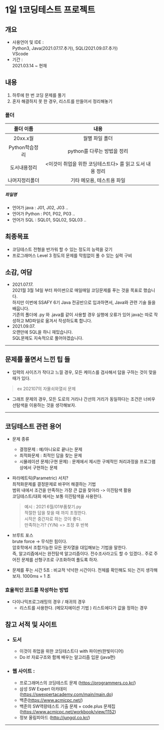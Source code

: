 # 1일 1코딩테스트 프로젝트

## 개요 
* 사용언어 및 IDE :   
 Python3, Java(2021.07.17.추가), SQL(2021.09.07.추가)     
 VScode
* 기간 :   
 2021.03.14 ~ 현재    
 
 
## 내용   
1. 하루에 한 번 코딩 문제를 풀기
2. 혼자 해결하지 못 한 경우, 리스트를 만들어서 정리해놓기

### 폴더
|폴더 이름| 내용||
|:--:|:--:|:---:|
|20xx.x월|월별 파일 폴더||
|Python학습정리| python를 다루는 방법을 정리||
|도서내용정리|<이것이 취업을 위한 코딩테스트다> 를 읽고 도서 내용 정리||
|나머지정리폴더|기타 메모용, 테스트용 파일||

##### 파일명
* 언어가 java : J01, J02, J03 ..
* 언어가 Python : P01, P02, P03 ..
* 언어가 SQL : SQL01, SQL02, SQL03 ..

## 최종목표   
* 코딩테스트 전형을 반가워 할 수 있는 정도의 능력을 갖기
* 프로그래머스 Level 3 정도의 문제를 막힘없이 풀 수 있는 실력 구비

## 소감, 여담
* 2021.07.17.   
    2021월 3월 14일 부터 파이썬으로 매일매일 코딩문제를 푸는 것을 목표로 했습니다.    
    하지만 이번에 SSAFY 6기 Java 전공반으로 입과하면서, Java와 관련 기술 들을 배웁니다.   
    기존의 폴더에 .py 와 .java를 같이 사용할 경우 실행에 오류가 있어 java는 따로 작성하고 MD파일로 옮겨서 작성하도록 합니다.
* 2021.09.07.  
    오랜만에 SQL을 하니 재밌습니다.   
    SQL문제도 지속적으로 풀어야겠습니다.   
***

## 문제를 풀면서 느낀 팁 들
* 입력의 사이즈가 작다고 느낄 경우, 모든 케이스를 검사해서 답을 구하는 것이 맞을 때가 있다.
>ex 202107의 자물쇠와열쇠 문제

* 그래프 문제의 경우, 모든 도로의 거리나 간선의 거리가 동일하다는 조건은 너비우선탐색을 이용하는 것을 생각해보자.

*** 

## 코딩테스트 관련 용어
* 문제 종류        
    + 결정문제 : 예/아니요로 끝나는 문제        
    + 최적화문제 : 최적인 답을 찾는 문제        
    + 시뮬레이션 문제(구현 문제) : 문제에서 제시한 구체적인 처리과정을 프로그램 상에서 구현하는 문제 

* 파라메트릭(Parametric) 서치?   
    최적화문제를 결정문제로 바꾸어 해결하는 기법    
    범위 내에서 조건을 만족하는 가장 큰 값을 찾아라 -> 이진탐색 활용   
    코딩테스트/대회 에서는 보통 이진탐색을 사용한다.   
    > 예시 : 2021 6월/01부품찾기.py   
    > 적절한 답을 찾을 때 까지 조정한다.   
    > 시작은 중간자로 하는 것이 좋다.    
    > 만족하는가? (Y/N) => 조정 후 반복

* 브루트 포스       
    brute force -> 무식한 힘이다.       
    암호학에서 조합가능한 모든 문자열을 대입해보는 기법을 말한다.       
    즉, 알고리즘에서는 완전탐색 알고리즘이다. 전수조사라고도 할 수 있겠다..
    주로 주어진 문제를 선형구조로 구조화하여 풀도록 하자.

* 문제를 푸는 시간
    5초 : 비교적 넉넉한 시간이다. 전체를 확인해도 되는 건지 생각해보자.
    1000ms = 1 초
    
### 효율적인 코드를 작성하는 방법   
* 다이나믹프로그래밍의 경우 / 재귀의 경우   
    + 리스트를 사용한다. (메모지에이션 기법 ) 리스트에다가 값을 정하는 경우


## 참고 서적 및 사이트
* ### 도서  
    + 이것이 취업을 위한 코딩테스트다 with 파이썬(한빛미디어)
    + Do it! 자료구조와 함께 배우는 알고리즘 입문 (java편)
* ### 웹 사이트 :    
    + 프로그래머스의 코딩테스트 문제 (https://programmers.co.kr/)   
    + 삼성 SW Expert 아카데미 (https://swexpertacademy.com/main/main.do)      
    + 백준(https://www.acmicpc.net/)
    + 백준의 SW역량테스트 기출 문제 + code.plus 문제집 (https://www.acmicpc.net/workbook/view/1152)
    + 정보 올림피아드 (http://jungol.co.kr/)
 
 ***
 
